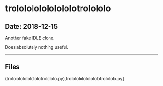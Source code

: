 # trololololololololotrolololo

## Date: 2018-12-15

Another fake IDLE clone.

Does absolutely nothing useful.

-----

## Files

(trololololololololotrolololo.py)[trololololololololotrolololo.py]